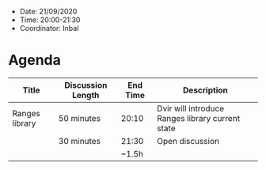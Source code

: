 * Date: 21/09/2020
* Time: 20:00-21:30
* Coordinator: Inbal

# Agenda

| Title     | Discussion Length | End Time | Description                              |
|-----------|-------------------|----------|------------------------------------------|
| Ranges library | 50 minutes   | 20:10    | Dvir will introduce Ranges library current state |
|           | 30 minutes        | 21:30    | Open discussion |
|           |                   | ~1.5h      |                                          |
